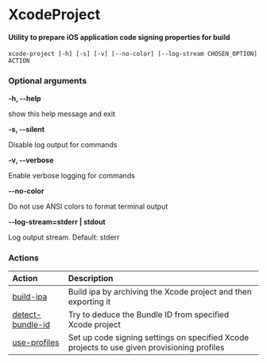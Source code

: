 
XcodeProject
============

#### Utility to prepare iOS application code signing properties for build


``xcode-project [-h] [-s] [-v] [--no-color] [--log-stream CHOSEN_OPTION]  ACTION``
### Optional arguments


**-h, --help**

show this help message and exit

**-s, --silent**

Disable log output for commands

**-v, --verbose**

Enable verbose logging for commands

**--no-color**

Do not use ANSI colors to format terminal output

**--log-stream=stderr | stdout**

Log output stream. Default: stderr
### Actions

|Action|Description|
| :--- | :--- |
|[build-ipa](xcode-project_build-ipa.md)|Build ipa by archiving the Xcode project and then exporting it|
|[detect-bundle-id](xcode-project_detect-bundle-id.md)|Try to deduce the Bundle ID from specified Xcode project|
|[use-profiles](xcode-project_use-profiles.md)|Set up code signing settings on specified Xcode projects        to use given provisioning profiles|
